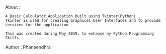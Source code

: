 About : 

	A Basic Calculator Application built using Tkinter(Python)
	Tkinter is used for creating Graphical User Interfaces and to provide services for the application

	This was created during May 2019, to enhance my Python Programming Skills

Author : Phaneendhra